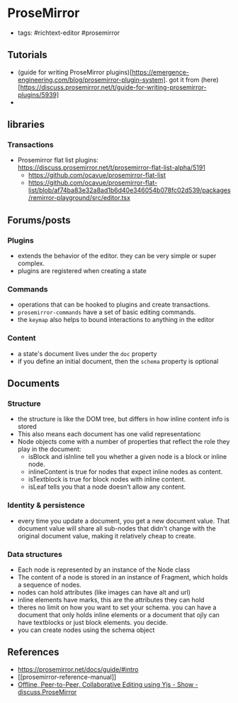 # ProseMirror

- tags: #richtext-editor #prosemirror

## Tutorials

- (guide for writing ProseMirror plugins)[https://emergence-engineering.com/blog/prosemirror-plugin-system]. got it from (here)[https://discuss.prosemirror.net/t/guide-for-writing-prosemirror-plugins/5939]
- 

## libraries

### Transactions
- Prosemirror flat list plugins: https://discuss.prosemirror.net/t/prosemirror-flat-list-alpha/5191
  - https://github.com/ocavue/prosemirror-flat-list
  - https://github.com/ocavue/prosemirror-flat-list/blob/af74ba83e32a8ad1b6d40e346054b078fc02d539/packages/remirror-playground/src/editor.tsx

## Forums/posts

### Plugins

- extends the behavior of the editor. they can be very simple or super complex.
- plugins are registered when creating a state

### Commands

- operations that can be hooked to plugins and create transactions.
- `prosemirror-commands` have a set of basic editing commands.
- the `keymap` also helps to bound interactions to anything in the editor

### Content

- a state's document lives under the `doc` property
- if you define an initial document, then the `schema` property is optional

## Documents

### Structure

- the structure is like the DOM tree, but differs in how inline content info is stored
- This also means each document has one valid representationc
- Node objects come with a number of properties that reflect the role they play in the document:
  - isBlock and isInline tell you whether a given node is a block or inline node.
  - inlineContent is true for nodes that expect inline nodes as content.
  - isTextblock is true for block nodes with inline content.
  - isLeaf tells you that a node doesn't allow any content.
 
### Identity & persistence

- every time you update a document, you get a new document value. That document value will share all sub-nodes that didn't change with the original document value, making it relatively cheap to create.

### Data structures

- Each node is represented by an instance of the Node class
- The content of a node is stored in an instance of Fragment, which holds a sequence of nodes.
- nodes can hold attributes (like images can have alt and url)
- inline elements have marks, this are the attributes they can hold
- theres no limit on how you want to set your schema. you can have a document that only holds inline elements or a document that ojly can have textblocks or just block elements. you decide.
- you can create nodes using the schema object



## References

- https://prosemirror.net/docs/guide/#intro
- [[prosemirror-reference-manual]]
- [Offline, Peer\-to\-Peer, Collaborative Editing using Yjs \- Show \- discuss\.ProseMirror](https://discuss.prosemirror.net/t/offline-peer-to-peer-collaborative-editing-using-yjs/2488)
